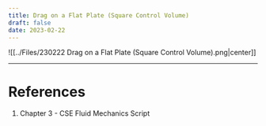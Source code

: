 ```yaml
---
title: Drag on a Flat Plate (Square Control Volume)
draft: false
date: 2023-02-22
---
```


![[../Files/230222 Drag on a Flat Plate (Square Control Volume).png|center]]


---
# References
1. Chapter 3  - CSE Fluid Mechanics Script